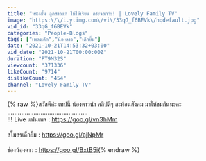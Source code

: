 ```yaml
---
title: "หนังสั้น ลูกสาวแก ไม่ได้เรียน กระจอกว่ะ! | Lovely Family TV"
image: "https:\/\/i.ytimg.com\/vi\/33qG_f6BEVk\/hqdefault.jpg"
vid_id: "33qG_f6BEVk"
categories: "People-Blogs"
tags: ["เพลงเด็ก","น้องดาว","เด็กยิ้ม"]
date: "2021-10-21T14:53:32+03:00"
vid_date: "2021-10-21T00:00:00Z"
duration: "PT9M32S"
viewcount: "371336"
likeCount: "9714"
dislikeCount: "454"
channel: "Lovely Family TV"
---
```

{% raw %}สวัสดีค่ะ เทปนี้ น้องดาวนำ คลิปดีๆ สะท้อนสังคม มาให้ชมกันนะคะ<br />..............................................<br />!!! Live แฟนเพจ : <a rel="nofollow" target="blank" href="https://goo.gl/vn3hMm">https://goo.gl/vn3hMm</a><br /><br />สโมสรเด็กยิ้ม : <a rel="nofollow" target="blank" href="https://goo.gl/ajNpMr">https://goo.gl/ajNpMr</a><br /><br />ช่องน้องดาว : <a rel="nofollow" target="blank" href="https://goo.gl/BxtB5i">https://goo.gl/BxtB5i</a>{% endraw %}
